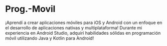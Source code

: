 # Prog.-Movil
¡Aprendí a crear aplicaciones móviles para iOS y Android con un enfoque en el desarrollo de aplicaciones nativas y multiplataforma! Durante mi experiencia en Android Studio, adquirí habilidades sólidas en programación móvil utilizando Java y Kotlin para Android!
